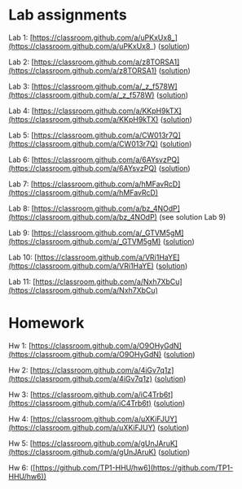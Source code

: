# Lab assignments

Lab 1: [https://classroom.github.com/a/uPKxUx8_](https://classroom.github.com/a/uPKxUx8_) ([solution](https://github.com/TP1-HHU/lab1))

Lab 2: [https://classroom.github.com/a/z8TORSA1](https://classroom.github.com/a/z8TORSA1) ([solution](https://github.com/TP1-HHU/lab2))

Lab 3: [https://classroom.github.com/a/_z_f578W](https://classroom.github.com/a/_z_f578W)  ([solution](https://github.com/TP1-HHU/lab3))

Lab 4: [https://classroom.github.com/a/KKpH9kTX](https://classroom.github.com/a/KKpH9kTX) ([solution](https://github.com/TP1-HHU/lab4))

Lab 5: [https://classroom.github.com/a/CW013r7Q](https://classroom.github.com/a/CW013r7Q) ([solution](https://github.com/TP1-HHU/lab5))

Lab 6:  [https://classroom.github.com/a/6AYsvzPQ](https://classroom.github.com/a/6AYsvzPQ) ([solution](https://github.com/TP1-HHU/lab6))

Lab 7: [https://classroom.github.com/a/hMFavRcD](https://classroom.github.com/a/hMFavRcD)

Lab 8:  [https://classroom.github.com/a/bz_4NOdP](https://classroom.github.com/a/bz_4NOdP) (see solution Lab 9)

Lab 9: [https://classroom.github.com/a/_GTVM5gM](https://classroom.github.com/a/_GTVM5gM) ([solution](https://github.com/TP1-HHU/lab9))

Lab 10: [https://classroom.github.com/a/VRi1HaYE](https://classroom.github.com/a/VRi1HaYE) ([solution](https://github.com/TP1-HHU/lab10))

Lab 11: [https://classroom.github.com/a/Nxh7XbCu](https://classroom.github.com/a/Nxh7XbCu)

# Homework

Hw 1: [https://classroom.github.com/a/O9OHyGdN](https://classroom.github.com/a/O9OHyGdN) ([solution](https://github.com/TP1-HHU/hw1))

Hw 2: [https://classroom.github.com/a/4iGv7q1z](https://classroom.github.com/a/4iGv7q1z) ([solution](https://github.com/TP1-HHU/hw2))

Hw 3: [https://classroom.github.com/a/iC4Trb6t](https://classroom.github.com/a/iC4Trb6t) ([solution](https://github.com/TP1-HHU/hw3))

Hw 4: [https://classroom.github.com/a/uXKiFJUY](https://classroom.github.com/a/uXKiFJUY) ([solution](https://github.com/TP1-HHU/hw4))

Hw 5: [https://classroom.github.com/a/gUnJAruK](https://classroom.github.com/a/gUnJAruK) ([solution](https://github.com/TP1-HHU/hw5))

Hw 6: ([https://github.com/TP1-HHU/hw6](https://github.com/TP1-HHU/hw6))

